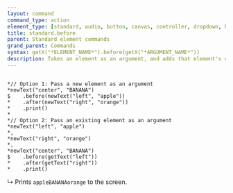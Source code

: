 ```yaml
---
layout: command
command_type: action
element_type: [standard, audio, button, canvas, controller, dropdown, html, image, mediarecorder, scale, text, textinput, tooltip, video, voicerecorder, youtube]
title: standard.before
parent: Standard element commands
grand_parent: Commands
syntax: getX("*ELEMENT_NAME*").before(getX("*ARGUMENT_NAME*"))
description: Takes an element as an argument, and adds that element's content to the left of the element that the command is called on.
---
```


<pre><code class="language-diff-javascript diff-highlight">
*// Option 1: Pass a new element as an argument
*newText("center", "BANANA")
$    .before(newText("left", "apple"))
*    .after(newText("right", "orange"))
*    .print()
*
*// Option 2: Pass an existing element as an argument
*newText("left", "apple")
*,
*newText("right", "orange")
*,
*newText("center", "BANANA")
$    .before(getText("left"))
*    .after(getText("right"))
*    .print()
</code></pre>

↳ Prints `appleBANANAorange` to the screen.
